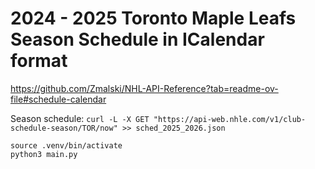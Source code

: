 # 2024 - 2025 Toronto Maple Leafs Season Schedule in ICalendar format

https://github.com/Zmalski/NHL-API-Reference?tab=readme-ov-file#schedule-calendar

Season schedule: `curl -L -X GET "https://api-web.nhle.com/v1/club-schedule-season/TOR/now" >> sched_2025_2026.json`

```
source .venv/bin/activate
python3 main.py
```